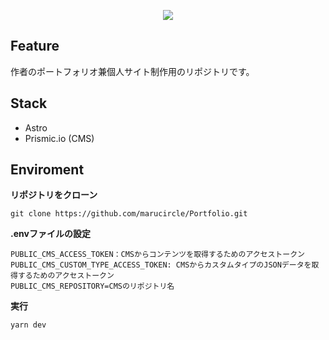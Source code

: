 <p align="center">
  <img src="https://user-images.githubusercontent.com/65604109/222973862-08f100e0-2c79-4439-aa9f-70449fe0bb91.png">
</p>

## Feature
作者のポートフォリオ兼個人サイト制作用のリポジトリです。

## Stack
- Astro
- Prismic.io (CMS)

## Enviroment

<strong>リポジトリをクローン</strong>
```
git clone https://github.com/marucircle/Portfolio.git
```

<strong>.envファイルの設定</strong>
```
PUBLIC_CMS_ACCESS_TOKEN：CMSからコンテンツを取得するためのアクセストークン
PUBLIC_CMS_CUSTOM_TYPE_ACCESS_TOKEN: CMSからカスタムタイプのJSONデータを取得するためのアクセストークン
PUBLIC_CMS_REPOSITORY=CMSのリポジトリ名
```

<strong>実行</strong>
```
yarn dev
```
